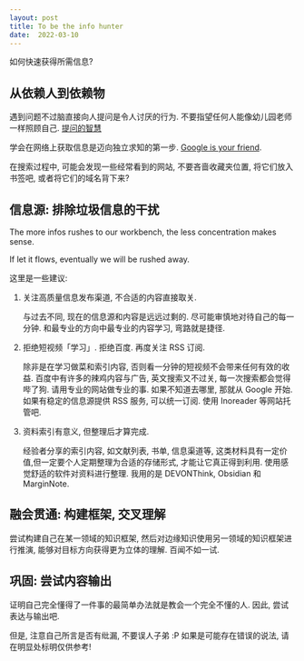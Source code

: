 ```yaml
---
layout: post
title: To be the info hunter
date:  2022-03-10
---
```


如何快速获得所需信息?

## 从依赖人到依赖物

遇到问题不过脑直接向人提问是令人讨厌的行为. 不要指望任何人能像幼儿园老师一样照顾自己.
[提问的智慧](https://github.com/ryanhanwu/How-To-Ask-Questions-The-Smart-Way/blob/main/README-zh_CN.md)

学会在网络上获取信息是迈向独立求知的第一步. 
[Google is your friend](https://support.google.com/websearch/answer/134479?hl=en&ref_topic=3036132).

在搜索过程中, 可能会发现一些经常看到的网站, 不要吝啬收藏夹位置, 将它们放入书签吧, 或者将它们的域名背下来?

## 信息源: 排除垃圾信息的干扰

The more infos rushes to our workbench, the less concentration makes sense.

If let it flows, eventually we will be rushed away.

这里是一些建议:

1. 关注高质量信息发布渠道, 不合适的内容直接取关.

    与过去不同, 现在的信息源和内容是远远过剩的. 尽可能审慎地对待自己的每一分钟. 和最专业的方向中最专业的内容学习, 弯路就是捷径.

2. 拒绝短视频「学习」. 拒绝百度. 再度关注 RSS 订阅.

    除非是在学习做菜和索引内容, 否则看一分钟的短视频不会带来任何有效的收益. 百度中有许多的辣鸡内容与广告, 英文搜索又不过关, 每一次搜索都会觉得哔了狗. 请用专业的网站做专业的事. 如果不知道去哪里, 那就从 Google 开始. 如果有稳定的信息源提供 RSS 服务, 可以统一订阅. 使用 Inoreader 等网站托管吧.

3. 资料索引有意义, 但整理后才算完成.

    经验者分享的索引内容, 如文献列表, 书单, 信息渠道等, 这类材料具有一定价值,但一定要个人定期整理为合适的存储形式, 才能让它真正得到利用. 使用感觉舒适的软件对资料进行整理. 我用的是 DEVONThink, Obsidian 和 MarginNote.

## 融会贯通: 构建框架, 交叉理解

尝试构建自己在某一领域的知识框架, 然后对边缘知识使用另一领域的知识框架进行推演, 能够对目标方向获得更为立体的理解. 百闻不如一试.

## 巩固: 尝试内容输出

证明自己完全懂得了一件事的最简单办法就是教会一个完全不懂的人. 因此, 尝试表达与输出吧.

但是, 注意自己所言是否有纰漏, 不要误人子弟 :P 如果是可能存在错误的说法, 请在明显处标明仅供参考! 

